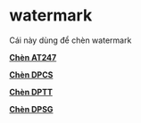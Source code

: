 # watermark
Cái này dùng để chèn watermark

**[Chèn AT247](https://tienanhemho.github.io/watermark/watermark.html)**


**[Chèn DPCS](https://tienanhemho.github.io/watermark/watermarkDPCS.html)**


**[Chèn DPTT](https://tienanhemho.github.io/watermark/watermarkTT.html)**


**[Chèn DPSG](https://tienanhemho.github.io/watermark/watermarkDPSG.html)**
